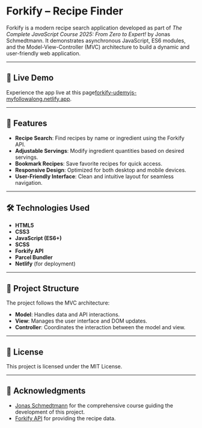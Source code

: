 # Forkify – Recipe Finder

Forkify is a modern recipe search application developed as part of _The Complete JavaScript Course 2025: From Zero to Expert!_ by Jonas Schmedtmann. It demonstrates asynchronous JavaScript, ES6 modules, and the Model-View-Controller (MVC) architecture to build a dynamic and user-friendly web application.

---

## 🚀 Live Demo

Experience the app live at this page[forkify-udemyjs-myfollowalong.netlify.app](https://forkify-udemyjs-myfollowalong.netlify.app/).

---

## 🧪 Features

- **Recipe Search**: Find recipes by name or ingredient using the Forkify API.
- **Adjustable Servings**: Modify ingredient quantities based on desired servings.
- **Bookmark Recipes**: Save favorite recipes for quick access.
- **Responsive Design**: Optimized for both desktop and mobile devices.
- **User-Friendly Interface**: Clean and intuitive layout for seamless navigation.

---

## 🛠️ Technologies Used

- **HTML5**
- **CSS3**
- **JavaScript (ES6+)**
- **SCSS**
- **Forkify API**
- **Parcel Bundler**
- **Netlify** (for deployment)

---

## 📂 Project Structure

The project follows the MVC architecture:

- **Model**: Handles data and API interactions.
- **View**: Manages the user interface and DOM updates.
- **Controller**: Coordinates the interaction between the model and view.

---

## 📄 License

This project is licensed under the MIT License.

---

## 🙏 Acknowledgments

- [Jonas Schmedtmann](https://www.udemy.com/user/jonasschmedtmann/) for the comprehensive course guiding the development of this project.
- [Forkify API](https://forkify-api.herokuapp.com/v2) for providing the recipe data.
